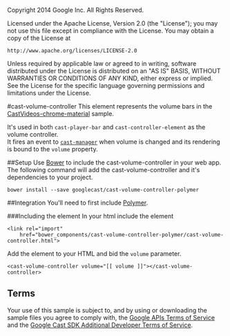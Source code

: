 Copyright 2014 Google Inc. All Rights Reserved.

Licensed under the Apache License, Version 2.0 (the "License");
you may not use this file except in compliance with the License.
You may obtain a copy of the License at

    http://www.apache.org/licenses/LICENSE-2.0

Unless required by applicable law or agreed to in writing, software
distributed under the License is distributed on an "AS IS" BASIS,
WITHOUT WARRANTIES OR CONDITIONS OF ANY KIND, either express or implied.
See the License for the specific language governing permissions and
limitations under the License.

#cast-volume-controller
This element represents the volume bars in the [CastVideos-chrome-material](https://github.com/googlecast/CastVideos-chrome-material) sample.  

It's used in both `cast-player-bar` and `cast-controller-element` as the volume controller.  
It fires an event to [`cast-manager`](https://github.com/googlecast/cast-manager-polymer) when volume is changed and its rendering is bound to the `volume` property.


##Setup
Use [Bower](http://bower.io/) to include the cast-volume-controller in your web app.  The following 
command will add the cast-volume-controller and it's dependencies to your project.

    bower install --save googlecast/cast-volume-controller-polymer
    
##Integration
You'll need to first include 
[Polymer](https://www.polymer-project.org/).

###Including the element
In your html include the element

    <link rel="import"
        href="bower_components/cast-volume-controller-polymer/cast-volume-controller.html">
        
Add the element to your HTML and bid the `volume` parameter.
 
    <cast-volume-controller volume="[[ volume ]]"></cast-volume-controller>
    
## Terms
Your use of this sample is subject to, and by using or downloading the sample files you agree to comply with, the [Google APIs Terms of Service](https://developers.google.com/terms/) and the [Google Cast SDK Additional Developer Terms of Service](https://developers.google.com/cast/docs/terms/).
